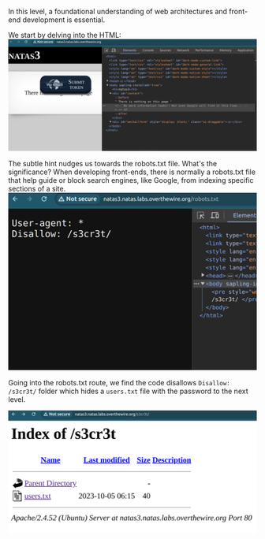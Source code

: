 In this level, a foundational understanding of web architectures and front-end development is essential. 

We start by delving into the HTML:
<img title="inspect html" alt="Alt text" src="image_resources/natas3.png">

The subtle hint nudges us towards the robots.txt file. What's the significance? When developing front-ends, there is normally a robots.txt file that help guide or block search engines, like Google, from indexing specific sections of a site. 
<img title="inspect html" alt="Alt text" src="image_resources/natas3_robot.png">

Going into the robots.txt route, we find the code disallows `Disallow: /s3cr3t/` folder which hides a `users.txt` file with the password to the next level.

<img title="inspect html" alt="Alt text" src="image_resources/natas3_pass.png">
